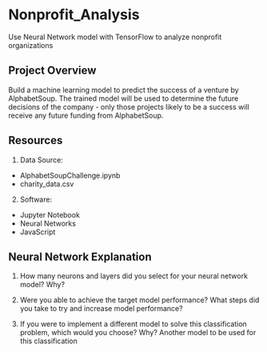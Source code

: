 # Nonprofit_Analysis
Use Neural Network model with TensorFlow to analyze nonprofit organizations

## Project Overview
Build a machine learning model to predict the success of a venture by AlphabetSoup.  The trained model will be used to determine the future decisions of the company - only those projects likely to be a success will receive any future funding from AlphabetSoup.  

## Resources
1. Data Source:
- AlphabetSoupChallenge.ipynb
- charity_data.csv

2. Software:
- Jupyter Notebook
- Neural Networks
- JavaScript

## Neural Network Explanation
1. How many neurons and layers did you select for your neural network model? Why?


2. Were you able to achieve the target model performance? What steps did you take to try and increase model performance?


3. If you were to implement a different model to solve this classification problem, which would you choose? Why?
Another model to be used for this classification 
